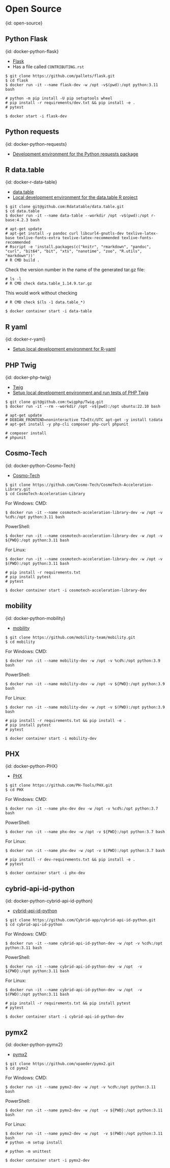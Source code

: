 # Open Source
{id: open-source}


## Python Flask
{id: docker-python-flask}


* [Flask](https://github.com/pallets/flask)
* Has a file called `CONTRIBUTING.rst`

```
$ git clone https://github.com/pallets/flask.git
$ cd flask
$ docker run -it --name flask-dev -w /opt -v$(pwd):/opt python:3.11 bash

# python -m pip install -U pip setuptools wheel
# pip install -r requirements/dev.txt && pip install -e .
# pytest
```

```
$ docker start -i flask-dev
```

## Python requests
{id: docker-python-requests}

* [Development environment for the Python requests package](https://dev.to/szabgab/development-environment-for-the-python-requests-package-eae)

## R data.table
{id: docker-r-data-table}

* [data.table]()
* [Local development environment for the data.table R project](https://dev.to/szabgab/local-development-environment-for-the-datatable-r-project-5fhb)

```
$ git clone git@github.com:Rdatatable/data.table.git
$ cd data.table
$ docker run -it --name data-table --workdir /opt -v$(pwd):/opt r-base:4.2.3 bash

# apt-get update
# apt-get install -y pandoc curl libcurl4-gnutls-dev texlive-latex-base texlive-fonts-extra texlive-latex-recommended texlive-fonts-recommended
# Rscript -e 'install.packages(c("knitr", "rmarkdown", "pandoc", "curl", "bit64", "bit", "xts", "nanotime", "zoo", "R.utils", "markdown"))'
# R CMD build .
```

Check the version number in the name of the generated tar.gz file:

```
# ls -l
# R CMD check data.table_1.14.9.tar.gz
```

This would work without checking

```
# R CMD check $(ls -1 data.table_*)
```


```
$ docker container start -i data-table
```

## R yaml
{id: docker-r-yaml}

* [Setup local development environment for R-yaml](https://dev.to/szabgab/setup-local-development-environment-for-r-yaml-5ejc)


## PHP Twig
{id: docker-php-twig}

* [Twig](https://github.com/twigphp/Twig)
* [Setup local development environment and run tests of PHP Twig](https://dev.to/szabgab/setup-local-development-environment-and-run-tests-of-php-twig-34d3)

```
$ git clone git@github.com:twigphp/Twig.git
$ docker run -it --rm --workdir /opt -v$(pwd):/opt ubuntu:22.10 bash

# apt-get update
# DEBIAN_FRONTEND=noninteractive TZ=Etc/UTC apt-get -y install tzdata
# apt-get install -y php-cli composer php-curl phpunit

# composer install
# phpunit
```

## Cosmo-Tech
{id: docker-python-Cosmo-Tech}


* [Cosmo-Tech](https://github.com/Cosmo-Tech/CosmoTech-Acceleration-Library)

```
$ git clone https://github.com/Cosmo-Tech/CosmoTech-Acceleration-Library.git
$ cd CosmoTech-Acceleration-Library
```
For Windows:
CMD:
```
$ docker run -it --name cosmotech-acceleration-library-dev -w /opt -v %cd%:/opt python:3.11 bash
```
PowerShell:
```
$ docker run -it --name cosmotech-acceleration-library-dev -w /opt -v ${PWD}:/opt python:3.11 bash
```
For Linux:
```
$ docker run -it --name cosmotech-acceleration-library-dev -w /opt -v $(PWD):/opt python:3.11 bash
```
```
# pip install -r requirements.txt
# pip install pytest
# pytest
```

```
$ docker container start -i cosmotech-acceleration-library-dev
```

## mobility
{id: docker-python-mobility}


* [mobility](https://github.com/mobility-team/mobility)

```
$ git clone https://github.com/mobility-team/mobility.git
$ cd mobility
```
For Windows:
CMD:
```
$ docker run -it --name mobility-dev -w /opt -v %cd%:/opt python:3.9 bash
```
PowerShell:
```
$ docker run -it --name mobility-dev -w /opt -v ${PWD}:/opt python:3.9 bash
```
For Linux:
```
$ docker run -it --name mobility-dev -w /opt -v $(PWD):/opt python:3.9 bash
```
```
# pip install -r requirements.txt && pip install -e .
# pip install pytest
# pytest
```

```
$ docker container start -i mobility-dev
```

## PHX
{id: docker-python-PHX}


* [PHX](https://github.com/PH-Tools/PHX)

```
$ git clone https://github.com/PH-Tools/PHX.git
$ cd PHX
```
For Windows:
CMD:
```
$ docker run -it --name phx-dev dev -w /opt -v %cd%:/opt python:3.7 bash
```
PowerShell:
```
$ docker run -it --name phx-dev -w /opt -v ${PWD}:/opt python:3.7 bash 
```
For Linux:
```
$ docker run -it --name phx-dev -w /opt -v $(PWD):/opt python:3.7 bash
```
```
# pip install -r dev-requirements.txt && pip install -e . 
# pytest
```

```
$ docker container start -i phx-dev 
```

## cybrid-api-id-python
{id: docker-python-cybrid-api-id-python}


* [cybrid-api-id-python](https://github.com/Cybrid-app/cybrid-api-id-python)

```
$ git clone https://github.com/Cybrid-app/cybrid-api-id-python.git
$ cd cybrid-api-id-python
```
For Windows:
CMD:
```
$ docker run -it --name cybrid-api-id-python-dev -w /opt -v %cd%:/opt python:3.11 bash
```
PowerShell:
```
$ docker run -it --name cybrid-api-id-python-dev -w /opt  -v ${PWD}:/opt python:3.11 bash
```
For Linux:
```
$ docker run -it --name cybrid-api-id-python-dev -w /opt  -v $(PWD):/opt python:3.11 bash
```
```
# pip install -r requirements.txt && pip install pytest
# pytest
```

```
$ docker container start -i cybrid-api-id-python-dev
```

## pymx2
{id: docker-python-pymx2}


* [pymx2](https://github.com/vpaeder/pymx2)

```
$ git clone https://github.com/vpaeder/pymx2.git
$ cd pymx2
```
For Windows:
CMD:
```
$ docker run -it --name pymx2-dev -w /opt -v %cd%:/opt python:3.11 bash
```
PowerShell:
```
$ docker run -it --name pymx2-dev -w /opt  -v ${PWD}:/opt python:3.11 bash
```
For Linux:
```
$ docker run -it --name pymx2-dev -w /opt  -v $(PWD):/opt python:3.11 bash
# python -m setup install
```
```
# python -m unittest
```

```
$ docker container start -i pymx2-dev
```



